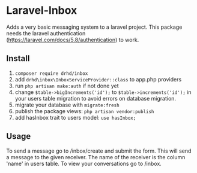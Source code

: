 # Laravel-Inbox

Adds a very basic messaging system to a laravel project. 
This package needs the laravel authentication (https://laravel.com/docs/5.8/authentication) to work.


## Install

1)	`composer require drhd/inbox` 
2)	add `drhd\inbox\InboxServiceProvider::class` to app.php providers
3)  run `php artisan make:auth` if not done yet
4)  change `$table->bigIncrements('id');` to `$table->increments('id');` in your users table migration to avoid errors on database migration.
5)	migrate your database with `migrate:fresh` 
6)	publish the package views: `php artisan vendor:publish`
7)  add hasInbox trait to users model: `use hasInbox;`

## Usage 

To send a message go to /inbox/create and submit the form. This will send a message to the given receiver. The name of the receiver is the column 'name' in users table.
To view your conversations go to /inbox.
